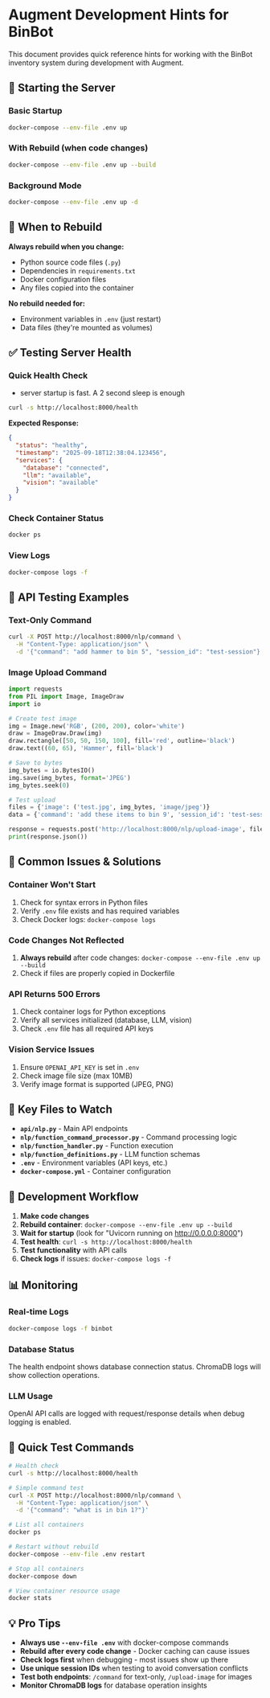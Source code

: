 # Augment Development Hints for BinBot

This document provides quick reference hints for working with the BinBot inventory system during development with Augment.

## 🚀 Starting the Server

### Basic Startup
```bash
docker-compose --env-file .env up
```

### With Rebuild (when code changes)
```bash
docker-compose --env-file .env up --build
```

### Background Mode
```bash
docker-compose --env-file .env up -d
```

## 🔄 When to Rebuild

**Always rebuild when you change:**
- Python source code files (`.py`)
- Dependencies in `requirements.txt`
- Docker configuration files
- Any files copied into the container

**No rebuild needed for:**
- Environment variables in `.env` (just restart)
- Data files (they're mounted as volumes)

## ✅ Testing Server Health

### Quick Health Check
- server startup is fast.  A 2 second sleep is enough
```bash
curl -s http://localhost:8000/health
```

**Expected Response:**
```json
{
  "status": "healthy",
  "timestamp": "2025-09-18T12:38:04.123456",
  "services": {
    "database": "connected",
    "llm": "available",
    "vision": "available"
  }
}
```

### Check Container Status
```bash
docker ps
```

### View Logs
```bash
docker-compose logs -f
```

## 🧪 API Testing Examples

### Text-Only Command
```bash
curl -X POST http://localhost:8000/nlp/command \
  -H "Content-Type: application/json" \
  -d '{"command": "add hammer to bin 5", "session_id": "test-session"}'
```

### Image Upload Command
```python
import requests
from PIL import Image, ImageDraw
import io

# Create test image
img = Image.new('RGB', (200, 200), color='white')
draw = ImageDraw.Draw(img)
draw.rectangle([50, 50, 150, 100], fill='red', outline='black')
draw.text((60, 65), 'Hammer', fill='black')

# Save to bytes
img_bytes = io.BytesIO()
img.save(img_bytes, format='JPEG')
img_bytes.seek(0)

# Test upload
files = {'image': ('test.jpg', img_bytes, 'image/jpeg')}
data = {'command': 'add these items to bin 9', 'session_id': 'test-session'}

response = requests.post('http://localhost:8000/nlp/upload-image', files=files, data=data)
print(response.json())
```

## 🐛 Common Issues & Solutions

### Container Won't Start
1. Check for syntax errors in Python files
2. Verify `.env` file exists and has required variables
3. Check Docker logs: `docker-compose logs`

### Code Changes Not Reflected
1. **Always rebuild** after code changes: `docker-compose --env-file .env up --build`
2. Check if files are properly copied in Dockerfile

### API Returns 500 Errors
1. Check container logs for Python exceptions
2. Verify all services initialized (database, LLM, vision)
3. Check `.env` file has all required API keys

### Vision Service Issues
1. Ensure `OPENAI_API_KEY` is set in `.env`
2. Check image file size (max 10MB)
3. Verify image format is supported (JPEG, PNG)

## 📁 Key Files to Watch

- **`api/nlp.py`** - Main API endpoints
- **`nlp/function_command_processor.py`** - Command processing logic
- **`nlp/function_handler.py`** - Function execution
- **`nlp/function_definitions.py`** - LLM function schemas
- **`.env`** - Environment variables (API keys, etc.)
- **`docker-compose.yml`** - Container configuration

## 🔧 Development Workflow

1. **Make code changes**
2. **Rebuild container**: `docker-compose --env-file .env up --build`
3. **Wait for startup** (look for "Uvicorn running on http://0.0.0.0:8000")
4. **Test health**: `curl -s http://localhost:8000/health`
5. **Test functionality** with API calls
6. **Check logs** if issues: `docker-compose logs -f`

## 📊 Monitoring

### Real-time Logs
```bash
docker-compose logs -f binbot
```

### Database Status
The health endpoint shows database connection status. ChromaDB logs will show collection operations.

### LLM Usage
OpenAI API calls are logged with request/response details when debug logging is enabled.

## 🎯 Quick Test Commands

```bash
# Health check
curl -s http://localhost:8000/health

# Simple command test
curl -X POST http://localhost:8000/nlp/command \
  -H "Content-Type: application/json" \
  -d '{"command": "what is in bin 1?"}'

# List all containers
docker ps

# Restart without rebuild
docker-compose --env-file .env restart

# Stop all containers
docker-compose down

# View container resource usage
docker stats
```

## 💡 Pro Tips

- **Always use `--env-file .env`** with docker-compose commands
- **Rebuild after every code change** - Docker caching can cause issues
- **Check logs first** when debugging - most issues show up there
- **Use unique session IDs** when testing to avoid conversation conflicts
- **Test both endpoints**: `/command` for text-only, `/upload-image` for images
- **Monitor ChromaDB logs** for database operation insights
